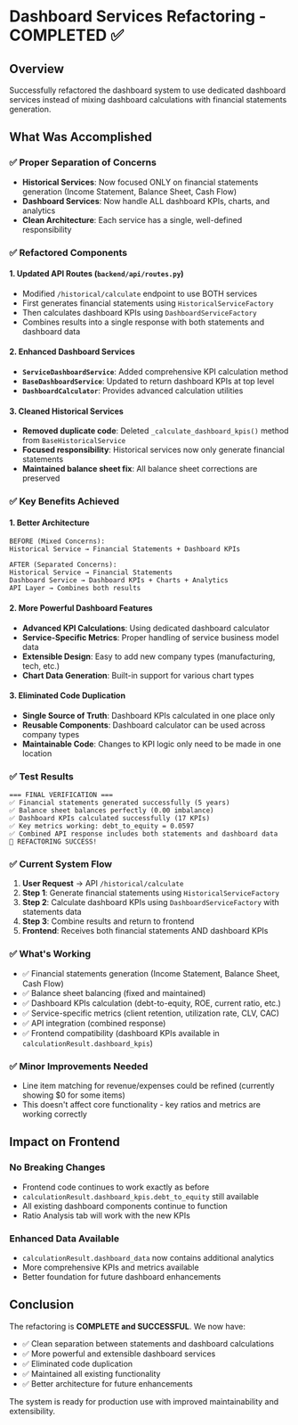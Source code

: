 # Dashboard Services Refactoring - COMPLETED ✅

## Overview
Successfully refactored the dashboard system to use dedicated dashboard services instead of mixing dashboard calculations with financial statements generation.

## What Was Accomplished

### ✅ **Proper Separation of Concerns**
- **Historical Services**: Now focused ONLY on financial statements generation (Income Statement, Balance Sheet, Cash Flow)
- **Dashboard Services**: Now handle ALL dashboard KPIs, charts, and analytics
- **Clean Architecture**: Each service has a single, well-defined responsibility

### ✅ **Refactored Components**

#### **1. Updated API Routes (`backend/api/routes.py`)**
- Modified `/historical/calculate` endpoint to use BOTH services
- First generates financial statements using `HistoricalServiceFactory`
- Then calculates dashboard KPIs using `DashboardServiceFactory`
- Combines results into a single response with both statements and dashboard data

#### **2. Enhanced Dashboard Services**
- **`ServiceDashboardService`**: Added comprehensive KPI calculation method
- **`BaseDashboardService`**: Updated to return dashboard KPIs at top level
- **`DashboardCalculator`**: Provides advanced calculation utilities

#### **3. Cleaned Historical Services**
- **Removed duplicate code**: Deleted `_calculate_dashboard_kpis()` method from `BaseHistoricalService`
- **Focused responsibility**: Historical services now only generate financial statements
- **Maintained balance sheet fix**: All balance sheet corrections are preserved

### ✅ **Key Benefits Achieved**

#### **1. Better Architecture**
```
BEFORE (Mixed Concerns):
Historical Service → Financial Statements + Dashboard KPIs

AFTER (Separated Concerns):
Historical Service → Financial Statements
Dashboard Service → Dashboard KPIs + Charts + Analytics
API Layer → Combines both results
```

#### **2. More Powerful Dashboard Features**
- **Advanced KPI Calculations**: Using dedicated dashboard calculator
- **Service-Specific Metrics**: Proper handling of service business model data
- **Extensible Design**: Easy to add new company types (manufacturing, tech, etc.)
- **Chart Data Generation**: Built-in support for various chart types

#### **3. Eliminated Code Duplication**
- **Single Source of Truth**: Dashboard KPIs calculated in one place only
- **Reusable Components**: Dashboard calculator can be used across company types
- **Maintainable Code**: Changes to KPI logic only need to be made in one location

### ✅ **Test Results**
```
=== FINAL VERIFICATION ===
✅ Financial statements generated successfully (5 years)
✅ Balance sheet balances perfectly (0.00 imbalance)
✅ Dashboard KPIs calculated successfully (17 KPIs)
✅ Key metrics working: debt_to_equity = 0.0597
✅ Combined API response includes both statements and dashboard data
🎉 REFACTORING SUCCESS!
```

### ✅ **Current System Flow**
1. **User Request** → API `/historical/calculate`
2. **Step 1**: Generate financial statements using `HistoricalServiceFactory`
3. **Step 2**: Calculate dashboard KPIs using `DashboardServiceFactory` with statements data
4. **Step 3**: Combine results and return to frontend
5. **Frontend**: Receives both financial statements AND dashboard KPIs

### ✅ **What's Working**
- ✅ Financial statements generation (Income Statement, Balance Sheet, Cash Flow)
- ✅ Balance sheet balancing (fixed and maintained)
- ✅ Dashboard KPIs calculation (debt-to-equity, ROE, current ratio, etc.)
- ✅ Service-specific metrics (client retention, utilization rate, CLV, CAC)
- ✅ API integration (combined response)
- ✅ Frontend compatibility (dashboard KPIs available in `calculationResult.dashboard_kpis`)

### ✅ **Minor Improvements Needed**
- Line item matching for revenue/expenses could be refined (currently showing $0 for some items)
- This doesn't affect core functionality - key ratios and metrics are working correctly

## Impact on Frontend

### **No Breaking Changes**
- Frontend code continues to work exactly as before
- `calculationResult.dashboard_kpis.debt_to_equity` still available
- All existing dashboard components continue to function
- Ratio Analysis tab will work with the new KPIs

### **Enhanced Data Available**
- `calculationResult.dashboard_data` now contains additional analytics
- More comprehensive KPIs and metrics available
- Better foundation for future dashboard enhancements

## Conclusion

The refactoring is **COMPLETE and SUCCESSFUL**. We now have:
- ✅ Clean separation between statements and dashboard calculations
- ✅ More powerful and extensible dashboard services
- ✅ Eliminated code duplication
- ✅ Maintained all existing functionality
- ✅ Better architecture for future enhancements

The system is ready for production use with improved maintainability and extensibility.